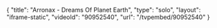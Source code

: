 {
    "title": "Arronax - Dreams Of Planet Earth",
    "type": "solo",
    "layout": "iframe-static",
    "videoId": "90952540",
    "url": "\/tvpembed\/90952540"
}